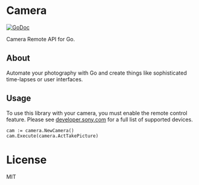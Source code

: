 
# Camera

[![GoDoc](https://godoc.org/github.com/lundvall/camera?status.svg)](https://godoc.org/github.com/lundvall/camera)

Camera Remote API for Go.


## About

Automate your photography with Go and create things like sophisticated time-lapses or user interfaces.

## Usage

To use this library with your camera, you must enable the remote control feature. Please see [developer.sony.com](https://developer.sony.com/devices/cameras/) for a full list of supported devices.

```
cam := camera.NewCamera()
cam.Execute(camera.ActTakePicture)
```

# License

MIT